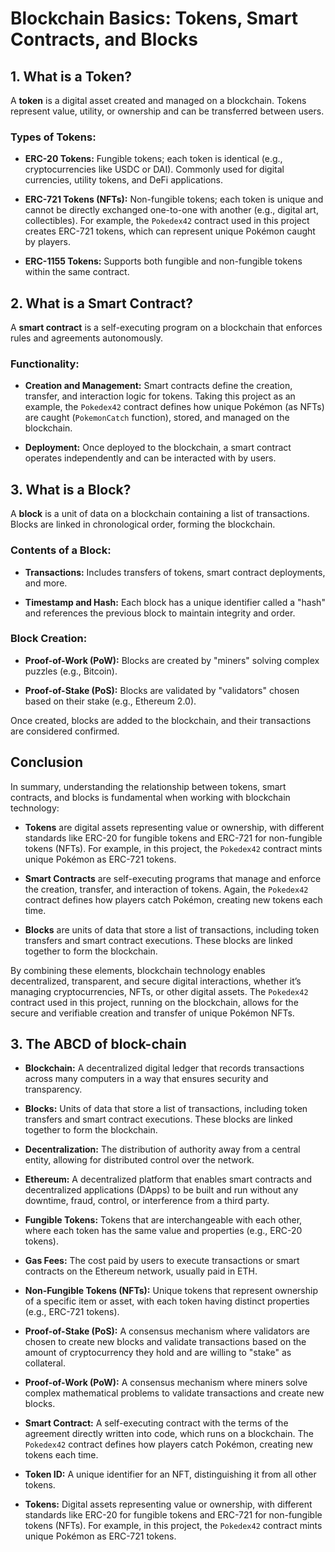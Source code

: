 # Blockchain Basics: Tokens, Smart Contracts, and Blocks

## 1. What is a Token?

A **token** is a digital asset created and managed on a blockchain. Tokens represent value, utility, or ownership and can be transferred between users.

### Types of Tokens:

- **ERC-20 Tokens:** Fungible tokens; each token is identical (e.g., cryptocurrencies like USDC or DAI). Commonly used for digital currencies, utility tokens, and DeFi applications.

- **ERC-721 Tokens (NFTs):** Non-fungible tokens; each token is unique and cannot be directly exchanged one-to-one with another (e.g., digital art, collectibles). For example, the `Pokedex42` contract used in this project creates ERC-721 tokens, which can represent unique Pokémon caught by players.

- **ERC-1155 Tokens:** Supports both fungible and non-fungible tokens within the same contract.

## 2. What is a Smart Contract?

A **smart contract** is a self-executing program on a blockchain that enforces rules and agreements autonomously.

### Functionality:

- **Creation and Management:** Smart contracts define the creation, transfer, and interaction logic for tokens. Taking this project as an example, the `Pokedex42` contract defines how unique Pokémon (as NFTs) are caught (`PokemonCatch` function), stored, and managed on the blockchain.
  
- **Deployment:** Once deployed to the blockchain, a smart contract operates independently and can be interacted with by users.

## 3. What is a Block?

A **block** is a unit of data on a blockchain containing a list of transactions. Blocks are linked in chronological order, forming the blockchain.

### Contents of a Block:

- **Transactions:** Includes transfers of tokens, smart contract deployments, and more.
  
- **Timestamp and Hash:** Each block has a unique identifier called a "hash" and references the previous block to maintain integrity and order.

### Block Creation:

- **Proof-of-Work (PoW):** Blocks are created by "miners" solving complex puzzles (e.g., Bitcoin).
  
- **Proof-of-Stake (PoS):** Blocks are validated by "validators" chosen based on their stake (e.g., Ethereum 2.0).

Once created, blocks are added to the blockchain, and their transactions are considered confirmed.

## Conclusion

In summary, understanding the relationship between tokens, smart contracts, and blocks is fundamental when working with blockchain technology:

- **Tokens** are digital assets representing value or ownership, with different standards like ERC-20 for fungible tokens and ERC-721 for non-fungible tokens (NFTs). For example, in this project, the `Pokedex42` contract mints unique Pokémon as ERC-721 tokens.
  
- **Smart Contracts** are self-executing programs that manage and enforce the creation, transfer, and interaction of tokens. Again, the `Pokedex42` contract defines how players catch Pokémon, creating new tokens each time.

- **Blocks** are units of data that store a list of transactions, including token transfers and smart contract executions. These blocks are linked together to form the blockchain.

By combining these elements, blockchain technology enables decentralized, transparent, and secure digital interactions, whether it’s managing cryptocurrencies, NFTs, or other digital assets. The `Pokedex42` contract used in this project, running on the blockchain, allows for the secure and verifiable creation and transfer of unique Pokémon NFTs.

## 3. The ABCD of block-chain

- **Blockchain:** A decentralized digital ledger that records transactions across many computers in a way that ensures security and transparency.

- **Blocks:** Units of data that store a list of transactions, including token transfers and smart contract executions. These blocks are linked together to form the blockchain.

- **Decentralization:** The distribution of authority away from a central entity, allowing for distributed control over the network.

- **Ethereum:** A decentralized platform that enables smart contracts and decentralized applications (DApps) to be built and run without any downtime, fraud, control, or interference from a third party.

- **Fungible Tokens:** Tokens that are interchangeable with each other, where each token has the same value and properties (e.g., ERC-20 tokens).

- **Gas Fees:** The cost paid by users to execute transactions or smart contracts on the Ethereum network, usually paid in ETH.

- **Non-Fungible Tokens (NFTs):** Unique tokens that represent ownership of a specific item or asset, with each token having distinct properties (e.g., ERC-721 tokens).

- **Proof-of-Stake (PoS):** A consensus mechanism where validators are chosen to create new blocks and validate transactions based on the amount of cryptocurrency they hold and are willing to "stake" as collateral.

- **Proof-of-Work (PoW):** A consensus mechanism where miners solve complex mathematical problems to validate transactions and create new blocks.

- **Smart Contract:** A self-executing contract with the terms of the agreement directly written into code, which runs on a blockchain. The `Pokedex42` contract defines how players catch Pokémon, creating new tokens each time.

- **Token ID:** A unique identifier for an NFT, distinguishing it from all other tokens.

- **Tokens:** Digital assets representing value or ownership, with different standards like ERC-20 for fungible tokens and ERC-721 for non-fungible tokens (NFTs). For example, in this project, the `Pokedex42` contract mints unique Pokémon as ERC-721 tokens.
